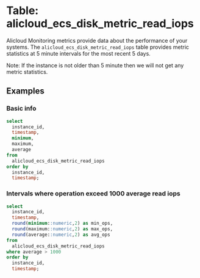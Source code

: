 # Table: alicloud_ecs_disk_metric_read_iops

Alicloud Monitoring metrics provide data about the performance of your systems. The `alicloud_ecs_disk_metric_read_iops` table provides metric statistics at 5 minute intervals for the most recent 5 days.

Note: If the instance is not older than 5 minute then we will not get any metric statistics.

## Examples

### Basic info

```sql
select
  instance_id,
  timestamp,
  minimum,
  maximum,
  average
from
  alicloud_ecs_disk_metric_read_iops
order by
  instance_id,
  timestamp;
```

### Intervals where operation exceed 1000 average read iops

```sql
select
  instance_id,
  timestamp,
  round(minimum::numeric,2) as min_ops,
  round(maximum::numeric,2) as max_ops,
  round(average::numeric,2) as avg_ops
from
  alicloud_ecs_disk_metric_read_iops
where average > 1000
order by
  instance_id,
  timestamp;
```